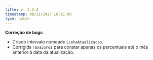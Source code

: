 ```yaml
---
title: v. 2.3.2
timestamp: 08/11/2017 16:11:00
type: patch
---
```


**Correção de bugs**.
+ Criado intervalo nomeado `LinhaAtualizacao`.
+ Corrigida `TaxaJuros` para constar apenas os percentuais até o mês anterior à data da atualização.